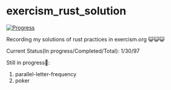 # exercism_rust_solution

[![Progress](https://img.shields.io/badge/Progress-31%25-brightgreen)]()


Recording my solutions of rust practices in exercism.org 😺😺😺

Current Status(In progress/Completed/Total): 1/30/97

Still in progress👷:

1. parallel-letter-frequency
2. poker
